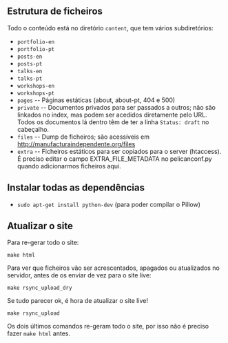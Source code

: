 ## Estrutura de ficheiros

Todo o conteúdo está no diretório `content`, que tem vários subdiretórios:

  * `portfolio-en`
  * `portfolio-pt`
  * `posts-en`
  * `posts-pt`
  * `talks-en`
  * `talks-pt`
  * `workshops-en`
  * `workshops-pt`
  * `pages` -- Páginas estáticas (about, about-pt, 404 e 500)
  * `private` -- Documentos privados para ser passados a outros; não são
    linkados no index, mas podem ser acedidos diretamente pelo URL. Todos os
    documentos lá dentro têm de ter a linha `Status: draft` no cabeçalho.
  * `files` -- Dump de ficheiros; são acessíveis em
    http://manufacturaindependente.org/files
  * `extra` -- Ficheiros estáticos para ser copiados para o server (htaccess). É
    preciso editar o campo EXTRA_FILE_METADATA no pelicanconf.py quando
    adicionarmos ficheiros aqui.

## Instalar todas as dependências

 * `sudo apt-get install python-dev` (para poder compilar o Pillow)

## Atualizar o site

Para re-gerar todo o site:

    make html

Para ver que ficheiros vão ser acrescentados, apagados ou atualizados no
servidor, antes de os enviar de vez para o site live:

    make rsync_upload_dry

Se tudo parecer ok, é hora de atualizar o site live!

    make rsync_upload

Os dois últimos comandos re-geram todo o site, por isso não é preciso fazer
`make html` antes.
